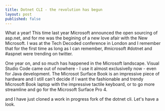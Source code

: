 ```yaml
---
title: Dotnet CLI - the revolution has begun
layout: post
published: false
---
```

What a year! This time last year Microsoft announced the open sourcing of asp.net, and for me was the begining of a new love afair with the New Microsoft. I was at the Tech Decoded conference in London and I remember that for the first time as long as I can remember, #microsoft #dotnet  and #aspnet were trending on twitter.  

One year on, and so much has happened in the Microsoft landscape. Visual Studio Code came out of nowhere - I use it almost exclusivelly now - even for Java development. The Microsot Surface Book is an impressive piece of hardware and I still can't decide if I want the fashionable and trendy Microsoft Book laptop with the impressive tactile keyboard, or to go more streamline and go for the Microsoft Surface Pro 4.

and I have just cloned a work in progress fork of the dotnet cli. Let's have a look.
